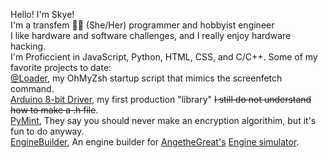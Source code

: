 Hello! I'm Skye!  
I'm a transfem 🏳️‍⚧️ (She/Her) programmer and hobbyist engineer  
I like hardware and software challenges, and I really enjoy hardware hacking.  
I'm Proficcient in JavaScript, Python, HTML, CSS, and C/C++.
Some of my favorite projects to date:  
[@Loader](https://github.com/killgriff22/ATLoader), my OhMyZsh startup script that mimics the screenfetch command.  
[Arduino 8-bit Driver](https://github.com/killgriff22/arduino-8-bit-driver), my first production "library" ~~I still do not understand how to make a .h file~~.  
[PyMint](https://github.com/killgriff22/pymint), They say you should never make an encryption algorithim, but it's fun to do anyway.  
[EngineBuilder](https://github.com/killgriff22/enginebuilder), An engine builder for [AngetheGreat's](https://github.com/ange-yagh) [Engine simulator](https://github.com/Engine-Simulator/engine-sim-community-edition).  
